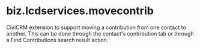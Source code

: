 # biz.lcdservices.movecontrib
CiviCRM extension to support moving a contribution from one contact to another. This can be done through the contact's contribution tab or through a Find Contributions search result action.
